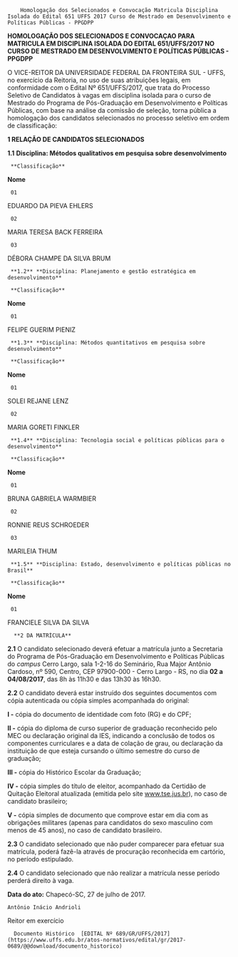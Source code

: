         Homologação dos Selecionados e Convocação Matricula Disciplina Isolada do Edital 651 UFFS 2017 Curso de Mestrado em Desenvolvimento e Políticas Públicas - PPGDPP  

**HOMOLOGAÇÃO DOS SELECIONADOS E CONVOCAÇAO PARA MATRICULA EM DISCIPLINA ISOLADA DO EDITAL 651/UFFS/2017 NO CURSO DE MESTRADO EM DESENVOLVIMENTO E POLÍTICAS PÚBLICAS - PPGDPP**

  

 O VICE-REITOR DA UNIVERSIDADE FEDERAL DA FRONTEIRA SUL - UFFS, no exercício da Reitoria, no uso de suas atribuições legais, em conformidade com o Edital Nº 651/UFFS/2017, que trata do Processo Seletivo de Candidatos à vagas em disciplina isolada para o curso de Mestrado do Programa de Pós-Graduação em Desenvolvimento e Políticas Públicas, com base na análise da comissão de seleção, torna pública a homologação dos candidatos selecionados no processo seletivo em ordem de classificação:

  

 **1 RELAÇÃO DE CANDIDATOS SELECIONADOS**

 **1.1** **Disciplina: Métodos qualitativos em pesquisa sobre desenvolvimento**

     **Classificação** 

   **Nome**

     01

   EDUARDO DA PIEVA EHLERS

     02

   MARIA TERESA BACK FERREIRA

     03

   DÉBORA CHAMPE DA SILVA BRUM

     **1.2** **Disciplina: Planejamento e gestão estratégica em desenvolvimento**

     **Classificação** 

   **Nome**

     01

   FELIPE GUERIM PIENIZ

     **1.3** **Disciplina: Métodos quantitativos em pesquisa sobre desenvolvimento**

     **Classificação** 

   **Nome**

     01

   SOLEI REJANE LENZ

     02

   MARIA GORETI FINKLER

     **1.4** **Disciplina: Tecnologia social e políticas públicas para o desenvolvimento**

     **Classificação** 

   **Nome**

     01

   BRUNA GABRIELA WARMBIER

     02

   RONNIE REUS SCHROEDER

     03

   MARILEIA THUM

     **1.5** **Disciplina: Estado, desenvolvimento e políticas públicas no Brasil**

     **Classificação** 

   **Nome**

     01

   FRANCIELE SILVA DA SILVA

      **2 DA MATRÍCULA**

 **2.1** O candidato selecionado deverá efetuar a matrícula junto a Secretaria do Programa de Pós-Graduação em Desenvolvimento e Políticas Públicas do *campus* Cerro Largo, sala 1-2-16 do Seminário, Rua Major Antônio Cardoso, nº 590, Centro, CEP 97900-000 - Cerro Largo - RS, no dia **02 a 04/08/2017**, das 8h às 11h30 e das 13h30 às 16h30.

 **2.2** O candidato deverá estar instruído dos seguintes documentos com cópia autenticada ou cópia simples acompanhada do original:

 **I -** cópia do documento de identidade com foto (RG) e do CPF;

 **II -** cópia do diploma de curso superior de graduação reconhecido pelo MEC ou declaração original da IES, indicando a conclusão de todos os componentes curriculares e a data de colação de grau, ou declaração da instituição de que esteja cursando o último semestre do curso de graduação;

 **III -** cópia do Histórico Escolar da Graduação;

 **IV -** cópia simples do título de eleitor, acompanhado da Certidão de Quitação Eleitoral atualizada (emitida pelo site www.tse.jus.br), no caso de candidato brasileiro;

 **V -** cópia simples de documento que comprove estar em dia com as obrigações militares (apenas para candidatos do sexo masculino com menos de 45 anos), no caso de candidato brasileiro.

 **2.3** O candidato selecionado que não puder comparecer para efetuar sua matrícula, poderá fazê-la através de procuração reconhecida em cartório, no período estipulado.

 **2.4** O candidato selecionado que não realizar a matrícula nesse período perderá direito à vaga.

   **Data do ato:** Chapecó-SC, 27 de julho de 2017.   
 

    Antônio Inácio Andrioli   
 Reitor em exercício 

      Documento Histórico  [EDITAL Nº 689/GR/UFFS/2017](https://www.uffs.edu.br/atos-normativos/edital/gr/2017-0689/@@download/documento_historico)     
      